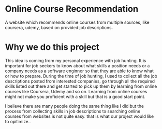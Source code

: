 # Online Course Recommendation
A website which recommends online courses from multiple sources, like coursera, udemy, based on provided job descriptions.

# Why we do this project
This idea is coming from my personal experience with job hunting. It is important for job seekers to know about what skills a position needs or a company needs as a software enginner so that they are able to know what or how to prepare. During the time of job hunting, I used to collect all the job descriptions posted from interested companies, go through all the required skills listed out there and get started to pick up them by learning from online courses like Coursera, Udemy and so on. Learning from online courses might not make you proficient with a skill but that is a good start point.

I believe there are many people doing the same thing like I did but the process from collecting skills in job descriptions to searching online courses from websites is not quite easy. that is what our project would like to opitimize.. 
